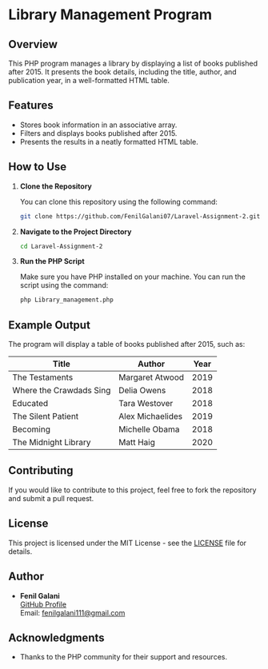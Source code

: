 # Library Management Program

## Overview

This PHP program manages a library by displaying a list of books published after 2015. It presents the book details, including the title, author, and publication year, in a well-formatted HTML table.

## Features

- Stores book information in an associative array.
- Filters and displays books published after 2015.
- Presents the results in a neatly formatted HTML table.

## How to Use

1. **Clone the Repository**

   You can clone this repository using the following command:

   ```bash
   git clone https://github.com/FenilGalani07/Laravel-Assignment-2.git
   ```

2. **Navigate to the Project Directory**

   ```bash
   cd Laravel-Assignment-2
   ```

3. **Run the PHP Script**

   Make sure you have PHP installed on your machine. You can run the script using the command:

   ```bash
   php Library_management.php
   ```


## Example Output

The program will display a table of books published after 2015, such as:

| Title                     | Author                | Year |
|---------------------------|-----------------------|------|
| The Testaments            | Margaret Atwood       | 2019 |
| Where the Crawdads Sing   | Delia Owens           | 2018 |
| Educated                  | Tara Westover         | 2018 |
| The Silent Patient        | Alex Michaelides      | 2019 |
| Becoming                  | Michelle Obama        | 2018 |
| The Midnight Library      | Matt Haig             | 2020 |

## Contributing

If you would like to contribute to this project, feel free to fork the repository and submit a pull request.

## License

This project is licensed under the MIT License - see the [LICENSE](LICENSE) file for details.

## Author

- **Fenil Galani**  
  [GitHub Profile](https://github.com/FenilGalani07)  
  Email: fenilgalani111@gmail.com

## Acknowledgments

- Thanks to the PHP community for their support and resources.
